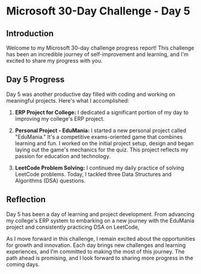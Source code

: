 # Microsoft 30-Day Challenge - Day 5

## Introduction

Welcome to my Microsoft 30-day challenge progress report! This challenge has been an incredible journey of self-improvement and learning, and I'm excited to share my progress with you.

## Day 5 Progress

Day 5 was another productive day filled with coding and working on meaningful projects. Here's what I accomplished:

1. **ERP Project for College:** I dedicated a significant portion of my day to improving my college's ERP project.

2. **Personal Project - EduMania:** I started a new personal project called "EduMania." It's a competitive exams-oriented game that combines learning and fun. I worked on the initial project setup, design and began laying out the game's mechanics for the quiz. This project reflects my passion for education and technology.

3. **LeetCode Problem Solving:** I continued my daily practice of solving LeetCode problems. Today, I tackled three Data Structures and Algorithms (DSA) questions.

## Reflection

Day 5 has been a day of learning and project development. From advancing my college's ERP system to embarking on a new journey with the EduMania project and consistently practicing DSA on LeetCode, 

As I move forward in this challenge, I remain excited about the opportunities for growth and innovation. Each day brings new challenges and learning experiences, and I'm committed to making the most of this journey. The path ahead is promising, and I look forward to sharing more progress in the coming days.